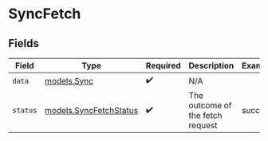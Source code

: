 # SyncFetch


## Fields

| Field                                                  | Type                                                   | Required                                               | Description                                            | Example                                                |
| ------------------------------------------------------ | ------------------------------------------------------ | ------------------------------------------------------ | ------------------------------------------------------ | ------------------------------------------------------ |
| `data`                                                 | [models.Sync](../models/sync.md)                       | :heavy_check_mark:                                     | N/A                                                    |                                                        |
| `status`                                               | [models.SyncFetchStatus](../models/syncfetchstatus.md) | :heavy_check_mark:                                     | The outcome of the fetch request                       | success                                                |